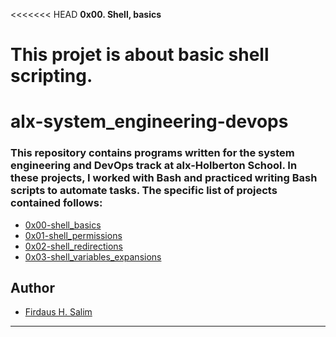 <<<<<<< HEAD
**0x00. Shell, basics**
#
This projet is about basic shell scripting.
=======
# alx-system_engineering-devops

### This repository contains programs written for the system engineering and DevOps track at alx-Holberton School. In these projects, I worked with Bash and practiced writing Bash scripts to automate tasks. The specific list of projects contained follows:
+ [0x00-shell_basics](0x00-shell_basics) 
+ [0x01-shell_permissions](0x01-shell_permissions)
+ [0x02-shell_redirections](0x02-shell_redirections)
+ [0x03-shell_variables_expansions](0x03-shell_variables_expansions)

## Author 
+ [Firdaus H. Salim](linktr.ee/firdaus_h_salim)

---

